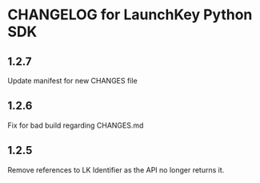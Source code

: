 CHANGELOG for LaunchKey Python SDK
==================================

1.2.7
-----

Update manifest for new CHANGES file

1.2.6
-----

Fix for bad build regarding CHANGES.md

1.2.5
-----

Remove references to LK Identifier as the API no longer returns it.